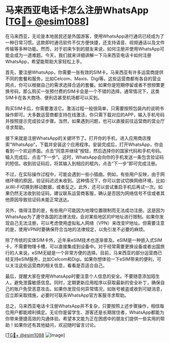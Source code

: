 # 马来西亚电话卡怎么注册WhatsApp [[TG💪+ @esim1088](https://t.me/s/esim1088)]

在马来西亚，无论是本地居民还是外国游客，使用WhatsApp进行通讯已经成为了一种日常习惯。这款即时通讯软件不仅方便快捷，还支持语音、视频通话以及文件传输等多种功能。然而，对于初来乍到的朋友来说，如何注册并使用WhatsApp可能会成为一道难题。今天，我们就来详细讲解一下马来西亚电话卡如何注册WhatsApp，希望能帮助大家轻松上手。

首先，要注册WhatsApp，你需要一张有效的SIM卡。马来西亚有许多运营商提供不同的套餐和服务，比如Celcom、Maxis、Digi等。这些运营商都有各自的营业网点，你可以根据自己的需求选择合适的套餐。如果你是短期停留或者不想频繁更换号码，那么购买一张预付费的SIM卡会是一个不错的选择。通常情况下，这类SIM卡在各大商场、便利店甚至机场都可以买到。

购买SIM卡后，你需要激活它。激活过程一般很简单，只需要按照包装内的说明书操作即可。大多数运营商都支持在线激活，你只需下载对应的APP，输入手机号码并按照提示完成验证步骤。当然，如果遇到问题，也可以直接前往运营商的营业厅寻求帮助。

接下来就是注册WhatsApp的关键环节了。打开你的手机，进入应用商店搜索“WhatsApp”，下载并安装这个应用程序。安装完成后，打开WhatsApp，你会看到一个欢迎界面。点击“同意并继续”按钮，然后选择你的国家代码和手机号码。输入完成后，点击“下一步”。这时，WhatsApp会向你的手机发送一条包含验证码的短信。收到验证码后，将其输入到相应的框内，点击“下一步”即可完成注册。

不过，在实际操作过程中，可能会遇到一些小插曲。例如，有些用户反映，由于网络环境的原因，验证码迟迟未收到。这种情况下，你可以尝试切换网络环境，比如从Wi-Fi切换到移动数据，或者反之。此外，还可以尝试重启手机后再试一次。如果仍然无法收到验证码，建议联系运营商客服，确认是否因为网络信号不佳或者其他原因导致验证码未能正常送达。

另外，值得注意的是，有些用户可能因为地理位置限制而无法成功注册。这是因为WhatsApp为了遵守各国的法律法规，会对某些地区的IP地址进行限制。如果你发现自己无法注册，可以考虑使用虚拟私人网络（VPN）来改变IP地址。但需要注意的是，使用VPN时要确保符合当地的法律规定，以免引发不必要的麻烦。

除了传统的实体SIM卡外，近年来eSIM技术也逐渐普及。eSIM是一种嵌入式SIM卡，不需要物理卡槽，可以直接集成到设备中。对于经常需要更换设备或者出国旅行的人来说，eSIM无疑是一个非常方便的选择。目前，马来西亚的部分运营商已经支持eSIM服务，比如Celcom和Digi。如果你想体验一下eSIM带来的便利，可以关注这些运营商的相关信息，看看是否适合自己。

最后，提醒大家在使用WhatsApp时要注意个人信息的安全。不要随意添加陌生人，避免泄露敏感信息。同时，定期更新应用程序以获取最新的安全补丁，确保自己的账户免受恶意攻击。如果你发现任何异常情况，如账号被盗或收到可疑消息，应立即采取措施，必要时可联系WhatsApp官方客服寻求帮助。

总之，马来西亚电话卡注册WhatsApp并不复杂，只要按照上述步骤操作，相信每位用户都能顺利搞定。无论你是留学生、游客还是长期居住者，WhatsApp都能为你带来便捷高效的沟通体验。希望本文能为正在困惑中的朋友们提供一些实用的帮助！如果你还有其他疑问，欢迎随时留言讨论。

[[TG💪+ @esim1088](https://t.me/s/esim1088) ![Image](https://i.postimg.cc/4NQfJmqS/Snipaste-2025-05-13-00-14-12.png)]
